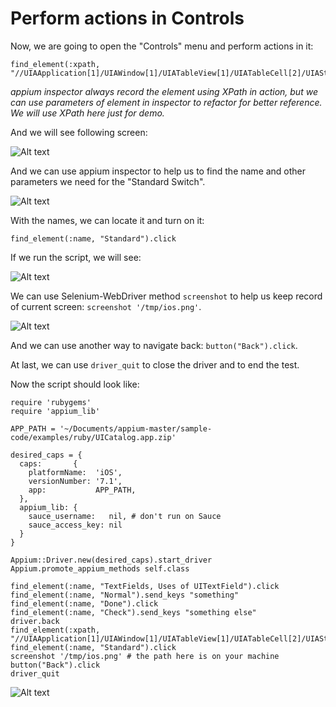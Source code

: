# Perform actions in Controls

Now, we are going to open the "Controls" menu and perform actions in it:

<pre><code>find_element(:xpath, "//UIAApplication[1]/UIAWindow[1]/UIATableView[1]/UIATableCell[2]/UIAStaticText[1]").click
</code></pre>

*appium inspector always record the element using XPath in action, but we can use parameters of element in inspector to refactor for better reference. We will use XPath here just for demo.*

And we will see following screen:

![Alt text](https://raw.githubusercontent.com/hy1984427/appium/master/images/ios_script_contorls.png "Open Controls")

And we can use appium inspector to help us to find the name and other parameters we need for the "Standard Switch".

![Alt text](https://raw.githubusercontent.com/hy1984427/appium/master/images/ios_script_contorls_standard_switch.png "Use appium inspector to find name of Standard Switch")

With the names, we can locate it and turn on it:

<pre><code>find_element(:name, "Standard").click
</code></pre>

If we run the script, we will see:

![Alt text](https://raw.githubusercontent.com/hy1984427/appium/master/images/ios_script_contorls_turn_on_standard_switch.png "Turn on standard switch")

We can use Selenium-WebDriver method `screenshot` to help us keep record of current screen: `screenshot '/tmp/ios.png'`.

![Alt text](https://raw.githubusercontent.com/hy1984427/appium/master/images/ios_script_screenshot.png "Take screenshot")

And we can use another way to navigate back: `button("Back").click`.

At last, we can use `driver_quit` to close the driver and to end the test.

Now the script should look like:

<pre><code>require 'rubygems'
require 'appium_lib'

APP_PATH = '~/Documents/appium-master/sample-code/examples/ruby/UICatalog.app.zip'

desired_caps = {
  caps:       {
    platformName:  'iOS',
    versionNumber: '7.1',
    app:           APP_PATH,
  },
  appium_lib: {
    sauce_username:   nil, # don't run on Sauce
    sauce_access_key: nil
  }
}

Appium::Driver.new(desired_caps).start_driver
Appium.promote_appium_methods self.class

find_element(:name, "TextFields, Uses of UITextField").click
find_element(:name, "Normal").send_keys "something"
find_element(:name, "Done").click
find_element(:name, "Check").send_keys "something else"
driver.back
find_element(:xpath, "//UIAApplication[1]/UIAWindow[1]/UIATableView[1]/UIATableCell[2]/UIAStaticText[1]").click
find_element(:name, "Standard").click
screenshot '/tmp/ios.png' # the path here is on your machine
button("Back").click
driver_quit
</code></pre>

![Alt text](https://raw.githubusercontent.com/hy1984427/appium/master/images/ios_script_contorls_script.png "ios.rb")
